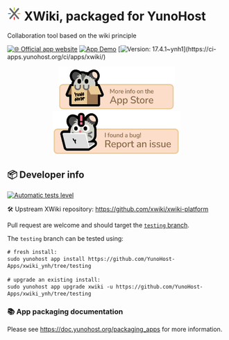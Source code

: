 <!--
N.B.: This README was automatically generated by <https://github.com/YunoHost/apps_tools/blob/main/readme_generator>
It shall NOT be edited by hand.
-->

<h1>
  <img src="https://raw.githubusercontent.com/YunoHost/apps/main/logos/xwiki.png" width="32px" alt="Logo of XWiki">
  XWiki, packaged for YunoHost
</h1>

Collaboration tool based on the wiki principle

[![🌐 Official app website](https://img.shields.io/badge/Official_app_website-darkgreen?style=for-the-badge)](https://www.xwiki.org/)
[![App Demo](https://img.shields.io/badge/App_Demo-blue?style=for-the-badge)](https://playground.xwiki.org/xwiki/bin/view/Main/WebHome)
[![Version: 17.4.1~ynh1](https://img.shields.io/badge/Version-17.4.1~ynh1-rgba(0,150,0,1)?style=for-the-badge)](https://ci-apps.yunohost.org/ci/apps/xwiki/)

<div align="center">
<a href="https://apps.yunohost.org/app/xwiki"><img height="100px" src="https://github.com/YunoHost/yunohost-artwork/raw/refs/heads/main/badges/neopossum-badges/badge_more_info_on_the_appstore.svg"/></a>
<a href="https://github.com/YunoHost-Apps/xwiki_ynh/issues"><img height="100px" src="https://github.com/YunoHost/yunohost-artwork/raw/refs/heads/main/badges/neopossum-badges/badge_report_an_issue.svg"/></a>
</div>

## 📦 Developer info

[![Automatic tests level](https://apps.yunohost.org/badge/cilevel/xwiki)](https://ci-apps.yunohost.org/ci/apps/xwiki/)

🛠️ Upstream XWiki repository: <https://github.com/xwiki/xwiki-platform>

Pull request are welcome and should target the [`testing` branch](https://github.com/YunoHost-Apps/xwiki_ynh/tree/testing).

The `testing` branch can be tested using:
```
# fresh install:
sudo yunohost app install https://github.com/YunoHost-Apps/xwiki_ynh/tree/testing

# upgrade an existing install:
sudo yunohost app upgrade xwiki -u https://github.com/YunoHost-Apps/xwiki_ynh/tree/testing
```

### 📚 App packaging documentation

Please see <https://doc.yunohost.org/packaging_apps> for more information.